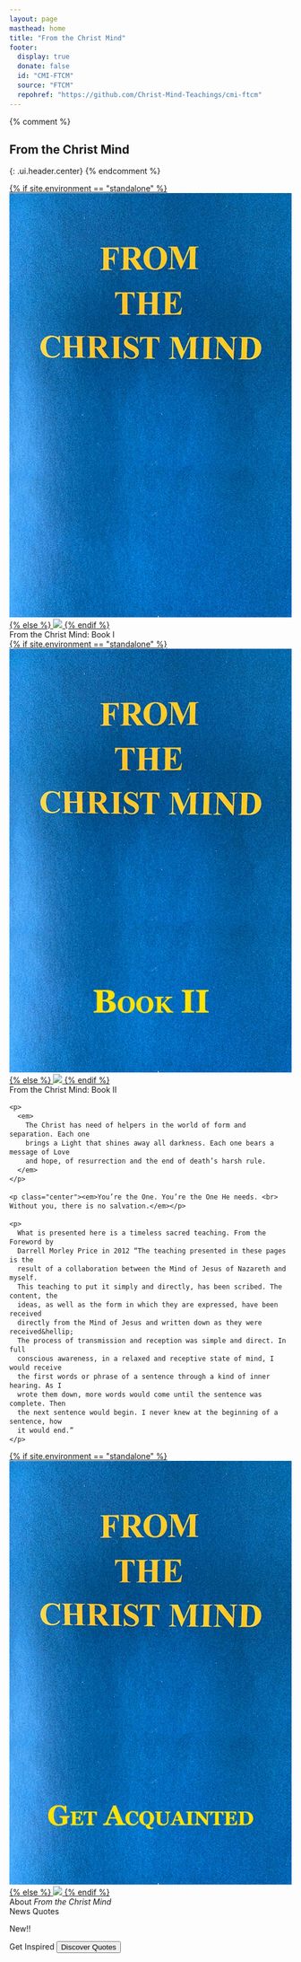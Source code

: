 ```yaml
---
layout: page
masthead: home
title: "From the Christ Mind"
footer:
  display: true
  donate: false
  id: "CMI-FTCM"
  source: "FTCM"
  repohref: "https://github.com/Christ-Mind-Teachings/cmi-ftcm"
---
```


{% comment %}
##  From the Christ Mind
{: .ui.header.center}
{% endcomment %}

<div id="page-contents">

  <div class="ui three cards">
    <div class="card">
      <a id="book-one" href="#" data-book="book1" class="toc-modal-open image">
        {% if site.environment == "standalone" %}
          <img src="/public/img/ftcm/book1-big2.jpg">
        {% else %}
          <img src="/t/ftcm/public/img/ftcm/book1-big2.jpg">
        {% endif %}
      </a>
      <div class="content">
        <div class="description">
          From the Christ Mind: Book I
        </div>
      </div>
    </div>
    <div class="card">
      <a id="book-two" href="#" data-book="book2" class="toc-modal-open image">
        {% if site.environment == "standalone" %}
          <img src="/public/img/ftcm/book2-big2.jpg">
        {% else %}
          <img src="/t/ftcm/public/img/ftcm/book2-big2.jpg">
        {% endif %}
      </a>
      <div class="content">
        <div class="description">
          From the Christ Mind: Book II
        </div>
      </div>
    </div>
  </div>
  <div class="page-introduction" markdown="0">

    <p>
      <em>
        The Christ has need of helpers in the world of form and separation. Each one
        brings a Light that shines away all darkness. Each one bears a message of Love
        and hope, of resurrection and the end of death’s harsh rule.
      </em>
    </p>

    <p class="center"><em>You’re the One. You’re the One He needs. <br>
    Without you, there is no salvation.</em></p>

    <p>
      What is presented here is a timeless sacred teaching. From the Foreword by
      Darrell Morley Price in 2012 “The teaching presented in these pages is the
      result of a collaboration between the Mind of Jesus of Nazareth and myself.
      This teaching to put it simply and directly, has been scribed. The content, the
      ideas, as well as the form in which they are expressed, have been received
      directly from the Mind of Jesus and written down as they were received&hellip;
      The process of transmission and reception was simple and direct. In full
      conscious awareness, in a relaxed and receptive state of mind, I would receive
      the first words or phrase of a sentence through a kind of inner hearing. As I
      wrote them down, more words would come until the sentence was complete. Then
      the next sentence would begin. I never knew at the beginning of a sentence, how
      it would end.”
    </p>

  </div>
  <div class="ui equal width grid source-acq-section">
    <div class="five wide column">
      <div class="ui card">
        <a id="book-acq" href="#" data-book="acq" animate class="toc-modal-open image">
          {% if site.environment == "standalone" %}
            <img src="/public/img/ftcm/acq-big2.jpg">
          {% else %}
            <img src="/t/ftcm/public/img/ftcm/acq-big2.jpg">
          {% endif %}
        </a>
        <div class="content">
          <div class="description">
            About <em>From the Christ Mind</em>
          </div>
        </div>
      </div>
    </div>
    <div class="column source-features">
      <div class="ui top attached tabular menu">
        <a class="active item" data-tab="first">News</a>
        <a class="item" data-tab="second">Quotes</a>
      </div>
      <div id="news-tab-content" class="ui bottom attached active tab segment" data-tab="first">
        <div class="box">
          <p>
            New!!
          </p>
        </div>
      </div>
      <div id="quote-tab-content" class="ui bottom attached tab segment" data-tab="second">
        <div class="ui form">
          <div class="fields">
            <div class="field">
              <label>Get Inspired</label>
              <button id="show-quote-button" class="ui primary button">
                <i class="quote left icon"></i>
                Discover Quotes
              </button> 
            </div>
            <div id="user-quote-select" class="field"></div>
          </div>
        </div>
      </div>
    </div>
  </div>
</div>
